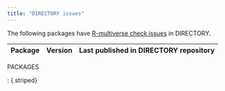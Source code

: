 ```yaml
---
title: "DIRECTORY issues"
---
```


The following packages have [R-multiverse check issues](https://r-multiverse.org/production.html#checks) in DIRECTORY.

|Package|Version|Last published in DIRECTORY repository|
|:--|:--|:--|
PACKAGES

: {.striped}

